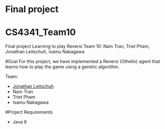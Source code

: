 # Final project
# CS4341_Team10

Final project
Learning to play Reversi
Team 10: Nam Tran, Triet Pham, Jonathan Leitschuh, Isamu Nakagawa

#Goal
For this project, we have implemented a Reversi (Othello) agent that learns how to play the game using a genetic algorithm.

Team:
- [Jonathan Leitschuh](https://github.com/JLLeitschuh)
- Nam Tran
- Triet Pham
- Isamu Nakagawa

#Project Requirements
- Java 8